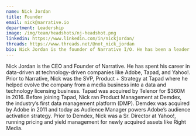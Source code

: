 ```yaml
---
name: Nick Jordan
title: Founder
email: nick@narrative.io
department: Leadership
image: /img/team/headshots/nj-headshot.png
linkedin: https://www.linkedin.com/in/nickjordan/
threads: https://www.threads.net/@not_nick_jordan
bio: Nick Jordan is the founder of Narrative I/O. He has been a leader in the data and media industries for almost 20 years, having been in senior leadership at a number of data companies.
---
```


Nick Jordan is the CEO and Founder of Narrative. He has spent his career in data-driven at technology-driven companies like Adobe, Tapad, and Yahoo!. Prior to Narrative, Nick was the SVP, Product + Strategy at Tapad where he helped evolve the company from a media business into a data and technology licensing business. Tapad was acquired by Telenor for $360M in 2016. Before joining Tapad, Nick ran Product Management at Demdex, the industry’s first data management platform (DMP). Demdex was acquired by Adobe in 2011 and today as Audience Manager powers Adobe’s audience activation strategy. Prior to Demdex, Nick was a Sr. Director at Yahoo!, running pricing and yield management for newly acquired assets like Right Media.
